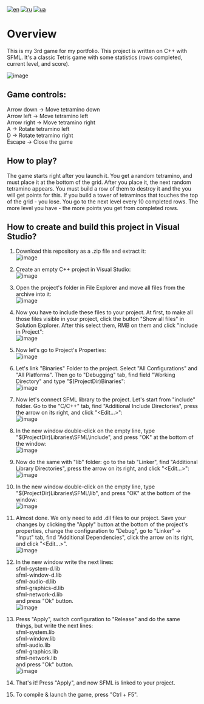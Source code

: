 [![en](https://img.shields.io/badge/Language-English-red.svg)](https://github.com/demianblogan/Game-The_Simplest_Tetris/blob/main/README.md)
[![ru](https://img.shields.io/badge/Language-Russian-blue.svg)](https://github.com/demianblogan/Game-The_Simplest_Tetris/blob/main/README.ru.md)
[![ua](https://img.shields.io/badge/Language-Ukrainian-green.svg)](https://github.com/demianblogan/Game-The_Simplest_Tetris/blob/main/README.ua.md)

# **Overview**<br />
This is my 3rd game for my portfolio. This project is written on C++ with SFML. It's a classic Tetris game with some statistics (rows completed, current level, and score).

![image](https://github.com/demianblogan/Game-The_Simplest_Tetris/assets/105989117/ff65de37-7666-4587-b6b3-a6aa15581637)

## **Game controls:**<br />
Arrow down  -> Move tetramino down<br />
Arrow left  -> Move tetramino left<br />
Arrow right -> Move tetramino right<br />
A           -> Rotate tetramino left<br />
D           -> Rotate tetramino right<br />
Escape      -> Close the game<br />

## **How to play?**<br />
The game starts right after you launch it. You get a random tetramino, and must place it at the bottom of the grid. After you place it, the next random tetramino appears.
You must build a row of them to destroy it and the you will get points for this. If you build a tower of tetraminos that touches the top of the grid - you lose. You go to the next level
every 10 completed rows. The more level you have - the more points you get from completed rows.

## **How to create and build this project in Visual Studio?**<br />
1. Download this repository as a .zip file and extract it:<br />
![image](https://github.com/demianblogan/Game-The_Simplest_Tetris/assets/105989117/97809306-8ac0-4e7f-9203-5f7758804065)

2. Create an empty C++ project in Visual Studio:<br />
![image](https://github.com/demianblogan/Game-The_Simplest_Tetris/assets/105989117/40bca872-b0f3-4969-acc4-f85216b9af0a)

3. Open the project's folder in File Explorer and move all files from the archive into it:<br />
![image](https://github.com/demianblogan/Game-The_Simplest_Tetris/assets/105989117/2eaf6be5-f6a9-4732-a78f-3f3cece9cb12)

4. Now you have to include these files to your project. At first, to make all those files visible in your project, click the button "Show all files" in Solution Explorer. After this select them, RMB on them and click "Include in Project":<br />
![image](https://github.com/demianblogan/Game-The_Simplest_Tetris/assets/105989117/8c15fa56-58c1-4219-a693-6a1ea2101b7b)

5. Now let's go to Project's Properties:<br />
![image](https://github.com/demianblogan/Game-The_Simplest_Tetris/assets/105989117/208d3fc0-f57a-42ea-82d0-3b4a320853b7)

6. Let's link "Binaries" Folder to the project. Select "All Configurations" and "All Platforms". Then go to "Debugging" tab, find field "Working Directory" and type "$(ProjectDir)Binaries":<br />
![image](https://github.com/demianblogan/Game-The_Simplest_Tetris/assets/105989117/55605fb0-c65c-46e0-a198-3bb135f04d49)

7. Now let's connect SFML library to the project. Let's start from "include" folder. Go to the "C/C++" tab, find "Additional Include Directories", press the arrow on its right, and click "<Edit...>":<br />
![image](https://github.com/demianblogan/Game-The_Simplest_Tetris/assets/105989117/be6838e9-11bd-413d-a910-13c50deae4c7)

8. In the new window double-click on the empty line, type "$(ProjectDir)Libraries\SFML\include", and press "OK" at the bottom of the window:<br />
![image](https://github.com/demianblogan/Game-The_Simplest_Tetris/assets/105989117/5d0b9c04-0243-4a33-a541-2e50c82077a3)

9. Now do the same with "lib" folder: go to the tab "Linker", find "Additional Library Directories", press the arrow on its right, and click "<Edit...>":<br />
![image](https://github.com/demianblogan/Game-The_Simplest_Tetris/assets/105989117/18723745-d2cf-4731-9cf4-8ec7b7df1ada)

10. In the new window double-click on the empty line, type "$(ProjectDir)Libraries\SFML\lib", and press "OK" at the bottom of the window:<br />
![image](https://github.com/demianblogan/Game-The_Simplest_Tetris/assets/105989117/d26851be-f844-43fa-97f5-7fd8a13b6921)

11. Almost done. We only need to add .dll files to our project. Save your changes by clicking the "Apply" button at the bottom of the project's properties, change the configuration to "Debug", go to "Linker" -> "Input" tab, find "Additional Dependencies", click the arrow on its right, and click "<Edit...>".<br />
![image](https://github.com/demianblogan/Game-The_Simplest_Tetris/assets/105989117/1ed08c65-6332-4b44-859d-9bb108f5a59e)

12. In the new window write the next lines:<br />
sfml-system-d.lib<br />
sfml-window-d.lib<br />
sfml-audio-d.lib<br />
sfml-graphics-d.lib<br />
sfml-network-d.lib<br />
and press "Ok" button.<br />
![image](https://github.com/demianblogan/Game-The_Simplest_Tetris/assets/105989117/f816b73d-ce64-4a45-bcbb-47f8ae042159)

13. Press "Apply", switch configuration to "Release" and do the same things, but write the next lines:<br />
sfml-system.lib<br />
sfml-window.lib<br />
sfml-audio.lib<br />
sfml-graphics.lib<br />
sfml-network.lib<br />
and press "Ok" button.<br />
![image](https://github.com/demianblogan/Game-The_Simplest_Tetris/assets/105989117/de2d7b06-3c7d-4551-9b9a-7242be3e492b)

14. That's it! Press "Apply", and now SFML is linked to your project.

15. To compile & launch the game, press "Ctrl + F5".
